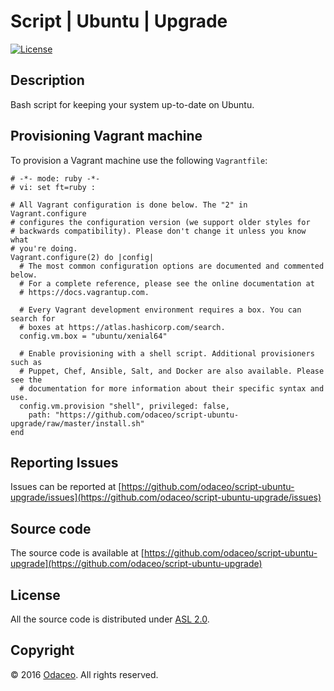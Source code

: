 # Script | Ubuntu | Upgrade

[![License](https://img.shields.io/github/license/odaceo/script-ubuntu-upgrade.svg)](LICENSE)

## Description

Bash script for keeping your system up-to-date on Ubuntu.

## Provisioning Vagrant machine

To provision a Vagrant machine use the following ``Vagrantfile``:

``` shell
# -*- mode: ruby -*-
# vi: set ft=ruby :

# All Vagrant configuration is done below. The "2" in Vagrant.configure
# configures the configuration version (we support older styles for
# backwards compatibility). Please don't change it unless you know what
# you're doing.
Vagrant.configure(2) do |config|
  # The most common configuration options are documented and commented below.
  # For a complete reference, please see the online documentation at
  # https://docs.vagrantup.com.

  # Every Vagrant development environment requires a box. You can search for
  # boxes at https://atlas.hashicorp.com/search.
  config.vm.box = "ubuntu/xenial64"
  
  # Enable provisioning with a shell script. Additional provisioners such as
  # Puppet, Chef, Ansible, Salt, and Docker are also available. Please see the
  # documentation for more information about their specific syntax and use.
  config.vm.provision "shell", privileged: false, 
    path: "https://github.com/odaceo/script-ubuntu-upgrade/raw/master/install.sh"
end
```

## Reporting Issues

Issues can be reported at [https://github.com/odaceo/script-ubuntu-upgrade/issues](https://github.com/odaceo/script-ubuntu-upgrade/issues)

## Source code

The source code is available at [https://github.com/odaceo/script-ubuntu-upgrade](https://github.com/odaceo/script-ubuntu-upgrade)

## License

All the source code is distributed under [ASL 2.0](LICENSE).

## Copyright

© 2016 [Odaceo](http://odaceo.ch). All rights reserved.